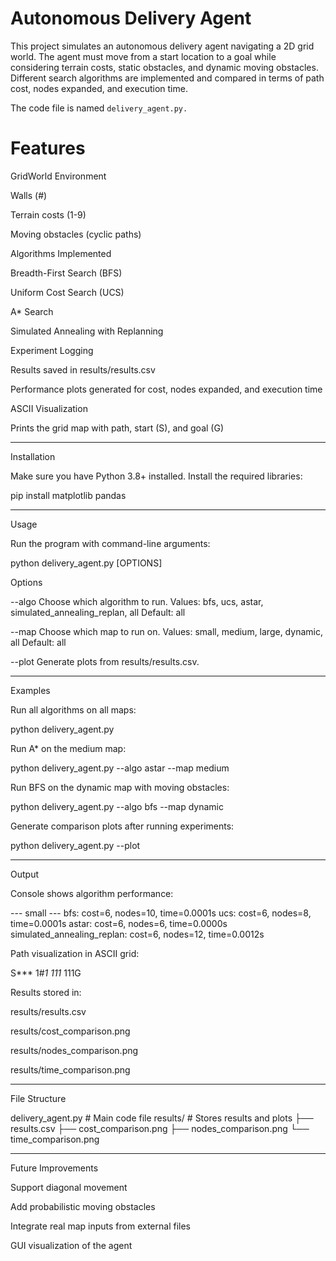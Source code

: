 # Autonomous Delivery Agent

This project simulates an autonomous delivery agent navigating a 2D grid world. The agent must move from a start location to a goal while considering terrain costs, static obstacles, and dynamic moving obstacles. Different search algorithms are implemented and compared in terms of path cost, nodes expanded, and execution time.

The code file is named ```delivery_agent.py.```

# Features

GridWorld Environment

Walls (#)

Terrain costs (1-9)

Moving obstacles (cyclic paths)


Algorithms Implemented

Breadth-First Search (BFS)

Uniform Cost Search (UCS)

A* Search

Simulated Annealing with Replanning


Experiment Logging

Results saved in results/results.csv

Performance plots generated for cost, nodes expanded, and execution time


ASCII Visualization

Prints the grid map with path, start (S), and goal (G)




---

Installation

Make sure you have Python 3.8+ installed.
Install the required libraries:

pip install matplotlib pandas


---

Usage

Run the program with command-line arguments:

python delivery_agent.py [OPTIONS]

Options

--algo
Choose which algorithm to run.
Values: bfs, ucs, astar, simulated_annealing_replan, all
Default: all

--map
Choose which map to run on.
Values: small, medium, large, dynamic, all
Default: all

--plot
Generate plots from results/results.csv.



---

Examples

Run all algorithms on all maps:

python delivery_agent.py

Run A* on the medium map:

python delivery_agent.py --algo astar --map medium

Run BFS on the dynamic map with moving obstacles:

python delivery_agent.py --algo bfs --map dynamic

Generate comparison plots after running experiments:

python delivery_agent.py --plot


---

Output

Console shows algorithm performance:

--- small ---
bfs: cost=6, nodes=10, time=0.0001s
ucs: cost=6, nodes=8, time=0.0001s
astar: cost=6, nodes=6, time=0.0000s
simulated_annealing_replan: cost=6, nodes=12, time=0.0012s

Path visualization in ASCII grid:

S***
1#*1
111*
111G

Results stored in:

results/results.csv

results/cost_comparison.png

results/nodes_comparison.png

results/time_comparison.png




---

File Structure

delivery_agent.py    # Main code file
results/             # Stores results and plots
  ├── results.csv
  ├── cost_comparison.png
  ├── nodes_comparison.png
  └── time_comparison.png


---

Future Improvements

Support diagonal movement

Add probabilistic moving obstacles

Integrate real map inputs from external files

GUI visualization of the agent
